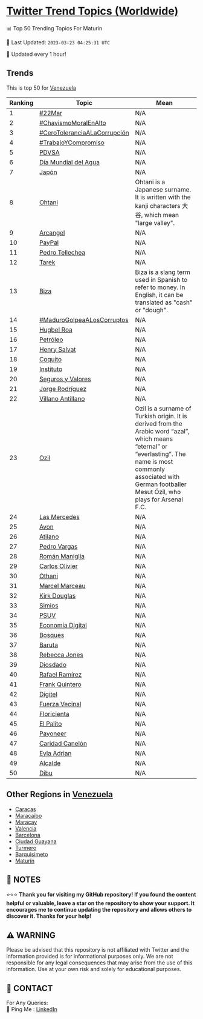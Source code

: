 [Twitter Trend Topics (Worldwide)](https://github.com/ErcinDedeoglu/Twitter-Trend-Topics)
==========


📊 Top 50 Trending Topics For Maturín

📆 Last Updated: `2023-03-23 04:25:31 UTC`

🔧 Updated every 1 hour!


## Trends

This is top 50 for [Venezuela](</Venezuela>)

| Ranking | Topic | Mean |
| ------- | ------------ | ------------ |
| 1 | [#22Mar](http://twitter.com/search?q=%2322Mar) | N/A |
| 2 | [#ChavismoMoralEnAlto](http://twitter.com/search?q=%23ChavismoMoralEnAlto) | N/A |
| 3 | [#CeroToleranciaALaCorrupción](http://twitter.com/search?q=%23CeroToleranciaALaCorrupci%c3%b3n) | N/A |
| 4 | [#TrabajoYCompromiso](http://twitter.com/search?q=%23TrabajoYCompromiso) | N/A |
| 5 | [PDVSA](http://twitter.com/search?q=PDVSA) | N/A |
| 6 | [Día Mundial del Agua](http://twitter.com/search?q=D%c3%ada+Mundial+del+Agua) | N/A |
| 7 | [Japón](http://twitter.com/search?q=Jap%c3%b3n) | N/A |
| 8 | [Ohtani](http://twitter.com/search?q=Ohtani) | Ohtani is a Japanese surname. It is written with the kanji characters 大谷, which mean "large valley". |
| 9 | [Arcangel](http://twitter.com/search?q=Arcangel) | N/A |
| 10 | [PayPal](http://twitter.com/search?q=PayPal) | N/A |
| 11 | [Pedro Tellechea](http://twitter.com/search?q=Pedro+Tellechea) | N/A |
| 12 | [Tarek](http://twitter.com/search?q=Tarek) | N/A |
| 13 | [Biza](http://twitter.com/search?q=Biza) | Biza is a slang term used in Spanish to refer to money. In English, it can be translated as "cash" or "dough". |
| 14 | [#MaduroGolpeaALosCorruptos](http://twitter.com/search?q=%23MaduroGolpeaALosCorruptos) | N/A |
| 15 | [Hugbel Roa](http://twitter.com/search?q=Hugbel+Roa) | N/A |
| 16 | [Petróleo](http://twitter.com/search?q=Petr%c3%b3leo) | N/A |
| 17 | [Henry Salvat](http://twitter.com/search?q=Henry+Salvat) | N/A |
| 18 | [Coquito](http://twitter.com/search?q=Coquito) | N/A |
| 19 | [Instituto](http://twitter.com/search?q=Instituto) | N/A |
| 20 | [Seguros y Valores](http://twitter.com/search?q=Seguros+y+Valores) | N/A |
| 21 | [Jorge Rodríguez](http://twitter.com/search?q=Jorge+Rodr%c3%adguez) | N/A |
| 22 | [Villano Antillano](http://twitter.com/search?q=Villano+Antillano) | N/A |
| 23 | [Ozil](http://twitter.com/search?q=Ozil) | Ozil is a surname of Turkish origin. It is derived from the Arabic word “azal”, which means “eternal” or “everlasting”. The name is most commonly associated with German footballer Mesut Özil, who plays for Arsenal F.C. |
| 24 | [Las Mercedes](http://twitter.com/search?q=Las+Mercedes) | N/A |
| 25 | [Avon](http://twitter.com/search?q=Avon) | N/A |
| 26 | [Atilano](http://twitter.com/search?q=Atilano) | N/A |
| 27 | [Pedro Vargas](http://twitter.com/search?q=Pedro+Vargas) | N/A |
| 28 | [Román Maniglia](http://twitter.com/search?q=Rom%c3%a1n+Maniglia) | N/A |
| 29 | [Carlos Olivier](http://twitter.com/search?q=Carlos+Olivier) | N/A |
| 30 | [Othani](http://twitter.com/search?q=Othani) | N/A |
| 31 | [Marcel Marceau](http://twitter.com/search?q=Marcel+Marceau) | N/A |
| 32 | [Kirk Douglas](http://twitter.com/search?q=Kirk+Douglas) | N/A |
| 33 | [Simios](http://twitter.com/search?q=Simios) | N/A |
| 34 | [PSUV](http://twitter.com/search?q=PSUV) | N/A |
| 35 | [Economía Digital](http://twitter.com/search?q=Econom%c3%ada+Digital) | N/A |
| 36 | [Bosques](http://twitter.com/search?q=Bosques) | N/A |
| 37 | [Baruta](http://twitter.com/search?q=Baruta) | N/A |
| 38 | [Rebecca Jones](http://twitter.com/search?q=Rebecca+Jones) | N/A |
| 39 | [Diosdado](http://twitter.com/search?q=Diosdado) | N/A |
| 40 | [Rafael Ramírez](http://twitter.com/search?q=Rafael+Ram%c3%adrez) | N/A |
| 41 | [Frank Quintero](http://twitter.com/search?q=Frank+Quintero) | N/A |
| 42 | [Digitel](http://twitter.com/search?q=Digitel) | N/A |
| 43 | [Fuerza Vecinal](http://twitter.com/search?q=Fuerza+Vecinal) | N/A |
| 44 | [Floricienta](http://twitter.com/search?q=Floricienta) | N/A |
| 45 | [El Palito](http://twitter.com/search?q=El+Palito) | N/A |
| 46 | [Payoneer](http://twitter.com/search?q=Payoneer) | N/A |
| 47 | [Caridad Canelón](http://twitter.com/search?q=Caridad+Canel%c3%b3n) | N/A |
| 48 | [Eyla Adrian](http://twitter.com/search?q=Eyla+Adrian) | N/A |
| 49 | [Alcalde](http://twitter.com/search?q=Alcalde) | N/A |
| 50 | [Dibu](http://twitter.com/search?q=Dibu) | N/A |



## Other Regions in [Venezuela](</Venezuela>)

* [Caracas](</Venezuela/Caracas.md>)
* [Maracaibo](</Venezuela/Maracaibo.md>)
* [Maracay](</Venezuela/Maracay.md>)
* [Valencia](</Venezuela/Valencia.md>)
* [Barcelona](</Venezuela/Barcelona.md>)
* [Ciudad Guayana](</Venezuela/Ciudad Guayana.md>)
* [Turmero](</Venezuela/Turmero.md>)
* [Barquisimeto](</Venezuela/Barquisimeto.md>)
* [Maturín](</Venezuela/Maturín.md>)



## 📝 NOTES

⭐⭐⭐ **Thank you for visiting my GitHub repository! If you found the content helpful or valuable, leave a star on the repository to show your support. It encourages me to continue updating the repository and allows others to discover it. Thanks for your help!**


## ⚠️ WARNING

Please be advised that this repository is not affiliated with Twitter and the information provided is for informational purposes only. We are not responsible for any legal consequences that may arise from the use of this information. Use at your own risk and solely for educational purposes.


## 📨 CONTACT

 For Any Queries:  
            🏓 Ping Me : [LinkedIn](https://www.linkedin.com/in/ercindedeoglu/)
